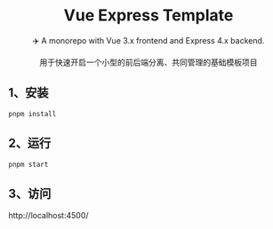 <h1 align="center">
Vue Express Template
</h1>

<p align="center">
✈️ A monorepo with Vue 3.x frontend and Express 4.x backend.
<p>

<p align="center">
用于快速开启一个小型的前后端分离、共同管理的基础模板项目
<p>

## 1、安装

```
pnpm install
```

## 2、运行

```
pnpm start
```

## 3、访问

http://localhost:4500/
